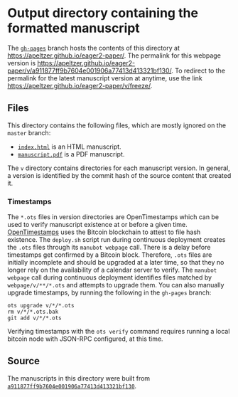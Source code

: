 # Output directory containing the formatted manuscript

The [`gh-pages`](https://github.com/apeltzer/eager2-paper/tree/gh-pages) branch hosts the contents of this directory at <https://apeltzer.github.io/eager2-paper/>.
The permalink for this webpage version is <https://apeltzer.github.io/eager2-paper/v/a911877ff9b7604e001906a77413d413321bf130/>.
To redirect to the permalink for the latest manuscript version at anytime, use the link <https://apeltzer.github.io/eager2-paper/v/freeze/>.

## Files

This directory contains the following files, which are mostly ignored on the `master` branch:

+ [`index.html`](index.html) is an HTML manuscript.
+ [`manuscript.pdf`](manuscript.pdf) is a PDF manuscript.

The `v` directory contains directories for each manuscript version.
In general, a version is identified by the commit hash of the source content that created it.

### Timestamps

The `*.ots` files in version directories are OpenTimestamps which can be used to verify manuscript existence at or before a given time.
[OpenTimestamps](https://opentimestamps.org/) uses the Bitcoin blockchain to attest to file hash existence.
The `deploy.sh` script run during continuous deployment creates the `.ots` files through its `manubot webpage` call.
There is a delay before timestamps get confirmed by a Bitcoin block.
Therefore, `.ots` files are initially incomplete and should be upgraded at a later time, so that they no longer rely on the availability of a calendar server to verify.
The `manubot webpage` call during continuous deployment identifies files matched by `webpage/v/**/*.ots` and attempts to upgrade them.
You can also manually upgrade timestamps, by running the following in the `gh-pages` branch:

```shell
ots upgrade v/*/*.ots
rm v/*/*.ots.bak
git add v/*/*.ots
```

Verifying timestamps with the `ots verify` command requires running a local bitcoin node with JSON-RPC configured, at this time.

## Source

The manuscripts in this directory were built from
[`a911877ff9b7604e001906a77413d413321bf130`](https://github.com/apeltzer/eager2-paper/commit/a911877ff9b7604e001906a77413d413321bf130).
